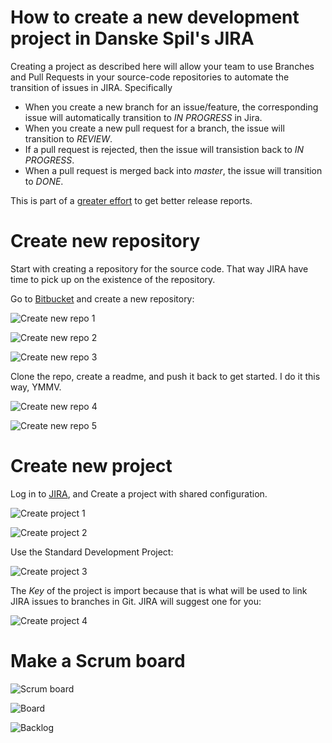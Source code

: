 # How to create a new development project in Danske Spil's JIRA

Creating a project as described here will allow your team to use Branches and Pull Requests in your source-code repositories to automate the transition of issues in JIRA.  Specifically
- When you create a new branch for an issue/feature, the corresponding issue will automatically transition to *IN PROGRESS* in Jira.
- When you create a new pull request for a branch, the issue will transition to *REVIEW*.
- If a pull request is rejected, then the issue will transistion back to *IN PROGRESS*.
- When a pull request is merged back into *master*, the issue will transition to *DONE*.

This is part of a [greater effort](https://jira.danskespil.dk/jira/browse/DEVOPS-388) to get better release reports.

# Create new repository

Start with creating a repository for the source code.  That way JIRA have time to pick up on the existence of the repository.

Go to [Bitbucket](https://bitbucket.org/dsintegration/) and create a new repository:

![Create new repo 1](new-repo-1.png)

![Create new repo 2](new-repo-2.png)

![Create new repo 3](new-repo-3.png)

Clone the repo, create a readme, and push it back to get started.  I do it this way, YMMV.

![Create new repo 4](new-repo-4.png)

![Create new repo 5](new-repo-5.png)

# Create new project

Log in to [JIRA](https://jira.danskespil.dk), and Create a project with shared configuration.

![Create project 1](new-jira-project-01.png)

![Create project 2](new-jira-project-02.png)

Use the Standard Development Project:

![Create project 3](new-jira-project-03.png)

The *Key* of the project is import because that is what will be used to link JIRA issues to branches in Git.  JIRA will suggest one for you:

![Create project 4](new-jira-project-04.png)

# Make a Scrum board

![Scrum board](scrum-1.png)

![Board](scrum-2.png)

![Backlog](scrum-3.png)
